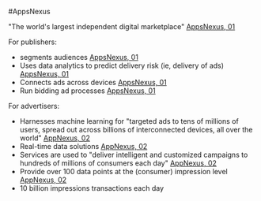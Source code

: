 #AppsNexus

"The world's largest independent digital marketplace"  [AppsNexus, 01](https://www.appnexus.com/en/publishers)

For publishers:
* segments audiences [AppsNexus, 01](https://www.appnexus.com/en/publishers)
* Uses data analytics to predict delivery risk (ie, delivery of ads) [AppsNexus, 01](https://www.appnexus.com/en/publishers)
* Connects ads across devices [AppsNexus, 01](https://www.appnexus.com/en/publishers)
* Run bidding ad processes [AppsNexus, 01](https://www.appnexus.com/en/publishers)

For advertisers:
* Harnesses machine learning for "targeted ads to tens of millions of users, spread out across billions of interconnected devices, all over the world" [AppNexus, 02](https://www.appnexus.com/en/buyers)
* Real-time data solutions [AppNexus, 02](https://www.appnexus.com/en/buyers)
* Services are used to "deliver intelligent and customized campaigns to hundreds of millions of consumers each day" [AppNexus, 02](https://www.appnexus.com/en/buyers)
* Provide over 100 data points at the (consumer) impression level [AppNexus, 02](https://www.appnexus.com/en/buyers)
* 10 billion impressions transactions each day